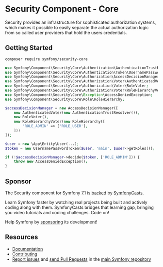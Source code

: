 Security Component - Core
=========================

Security provides an infrastructure for sophisticated authorization systems,
which makes it possible to easily separate the actual authorization logic from
so called user providers that hold the users credentials.

Getting Started
---------------

```bash
composer require symfony/security-core
```

```php
use Symfony\Component\Security\Core\Authentication\AuthenticationTrustResolver;
use Symfony\Component\Security\Core\Authentication\Token\UsernamePasswordToken;
use Symfony\Component\Security\Core\Authorization\AccessDecisionManager;
use Symfony\Component\Security\Core\Authorization\Voter\AuthenticatedVoter;
use Symfony\Component\Security\Core\Authorization\Voter\RoleVoter;
use Symfony\Component\Security\Core\Authorization\Voter\RoleHierarchyVoter;
use Symfony\Component\Security\Core\Exception\AccessDeniedException;
use Symfony\Component\Security\Core\Role\RoleHierarchy;

$accessDecisionManager = new AccessDecisionManager([
    new AuthenticatedVoter(new AuthenticationTrustResolver()),
    new RoleVoter(),
    new RoleHierarchyVoter(new RoleHierarchy([
        'ROLE_ADMIN' => ['ROLE_USER'],
    ]))
]);

$user = new \App\Entity\User(...);
$token = new UsernamePasswordToken($user, 'main', $user->getRoles());

if (!$accessDecisionManager->decide($token, ['ROLE_ADMIN'])) {
    throw new AccessDeniedException();
}
```

Sponsor
-------

The Security component for Symfony 7.1 is [backed][1] by [SymfonyCasts][2].

Learn Symfony faster by watching real projects being built and actively coding
along with them. SymfonyCasts bridges that learning gap, bringing you video
tutorials and coding challenges. Code on!

Help Symfony by [sponsoring][3] its development!

Resources
---------

 * [Documentation](https://symfony.com/doc/current/components/security.html)
 * [Contributing](https://symfony.com/doc/current/contributing/index.html)
 * [Report issues](https://github.com/symfony/symfony/issues) and
   [send Pull Requests](https://github.com/symfony/symfony/pulls)
   in the [main Symfony repository](https://github.com/symfony/symfony)

[1]: https://symfony.com/backers
[2]: https://symfonycasts.com
[3]: https://symfony.com/sponsor
